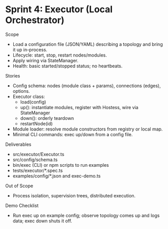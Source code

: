 # Sprint 4: Executor (Local Orchestrator)

Scope

- Load a configuration file (JSON/YAML) describing a topology and bring it up in-process.
- Lifecycle: start, stop, restart nodes/modules.
- Apply wiring via StateManager.
- Health: basic started/stopped status; no heartbeats.

Stories

- Config schema: nodes (module class + params), connections (edges), options.
- Executor class:
  - load(config)
  - up(): instantiate modules, register with Hostess, wire via StateManager
  - down(): orderly teardown
  - restartNode(id)
- Module loader: resolve module constructors from registry or local map.
- Minimal CLI commands: exec up/down from a config file.

Deliverables

- src/executor/Executor.ts
- src/config/schema.ts
- bin/exec (CLI) or npm scripts to run examples
- tests/executor/\*.spec.ts
- examples/config/\*.json and exec-demo.ts

Out of Scope

- Process isolation, supervision trees, distributed execution.

Demo Checklist

- Run exec up on example config; observe topology comes up and logs data; exec down shuts it off.
